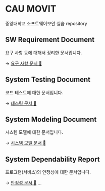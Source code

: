 # CAU MOVIT

중앙대학교 소프트웨어보안 실습 repository

## SW Requirement Document

요구 사항 등에 대해서 정리한 문서입니다.

→ [요구 사항 문서 📜](./docs/requirements.md)

## System Testing Document

코드 테스트에 대한 문서입니다.

→ [테스팅 문서 📜](./docs/testing.md)

## System Modeling Document

시스템 모델에 대한 문서입니다.

→ [시스템 모델 문서 📜](./docs/testing.md)

## System Dependability Report

프로그램(서비스)의 안정성에 대한 문서입니다.

→ [안정성 문서 📜](./docs/dependability.md)
...
